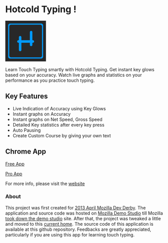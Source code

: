 # Hotcold Typing !

![Hotcold Typing](icon/icon-128.png?raw=true "Hotcold Typing")


Learn Touch Typing smartly with Hotcold Typing. Get instant key glows based on your accuracy. Watch live graphs and statistics on your performance as you practice touch typing.

## Key Features

- Live Indication of Accuracy using Key Glows
- Instant graphs on Accuracy
- Instant graphs on Net Speed, Gross Speed
- Detailed Key statistics after every key press
- Auto Pausing
- Create Custom Course by giving your own text

## Chrome App

[Free App](https://chrome.google.com/webstore/detail/hotcold-typing/gikgnaajhiofmngkodahgpjnpgacmhlc)

[Pro App](https://chrome.google.com/webstore/detail/hotcold-typing-pro/aoceloicmloamkmaljmpejphndalilgp)

For more info, please visit the [website](http://hotcoldtyping.com)

### About

This project was first created for [2013 April Mozilla Dev Derby](https://hacks.mozilla.org/2013/06/announcing-the-winners-of-the-april-2013-dev-derby/). The application and source code was hosted on [Mozilla Demo Studio](http://web.archive.org/web/20131107013950/https://developer.mozilla.org/en-US/demos/detail/hot-cold-typing) till Mozilla [took down the demo studio](https://blog.mozilla.org/community/2015/12/18/saying-goodbye-to-demo-studio/) site. After that, the project was tweaked a little and moved to this [current home](http://hotcoldtyping.com). The source code of this application is available at this github repository. Feedbacks are greatly appreciated, particularly if you are using this app for learning touch typing.